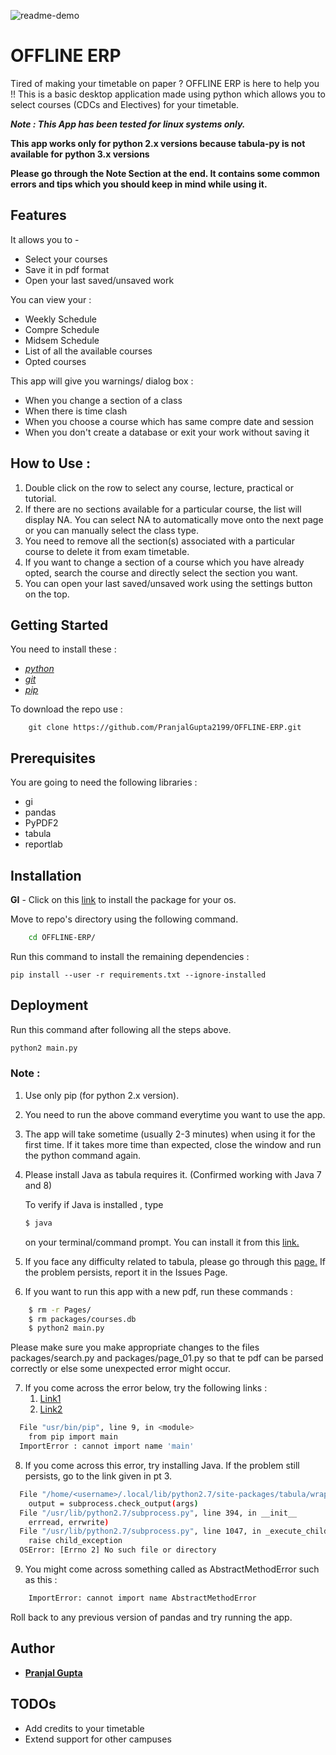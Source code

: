 ![readme-demo](media/readme-demo.gif)
# OFFLINE ERP  
Tired of making your timetable on paper ? OFFLINE ERP is here to help you !!
This is a basic desktop application made using python which allows you to select courses (CDCs and Electives) for your timetable. 

**_Note : This App has been tested for linux systems only._**

**This app works only for python 2.x versions because tabula-py is not available for python 3.x versions**

**Please go through the Note Section at the end. It contains some common errors and tips which you should keep in mind while using it.**

## Features
It allows you to - 

  - Select your courses 
  - Save it in pdf format
  - Open your last saved/unsaved work

You can view your :
  - Weekly Schedule
  - Compre Schedule
  - Midsem Schedule
  - List of all the available courses 
  - Opted courses

This app will give you warnings/ dialog box :
  - When you change a section of a class
  - When there is time clash
  - When you choose a course which has same compre date and session
  - When you don't create a database or exit your work without saving it


## How to Use :
1. Double click on the row to select any course, lecture, practical or tutorial.
2. If there are no sections available for a particular course, the list will display NA. You can select NA to automatically move onto the next page or
  you can manually select the class type.
3. You need to remove all the section(s) associated with a particular course to delete it from exam timetable.
4. If you want to change a section of a course which you have already opted, search the course and directly select the section you want.
5. You can open your last saved/unsaved work using the settings button on the top.



## Getting Started
You need to install these :
- [_python_](https://www.python.org/downloads/source/)
- [_git_](https://git-scm.com/downloads/)
- [_pip_](https://pip.pypa.io/en/stable/installing/)


    
To download the repo use : 
```git
    git clone https://github.com/PranjalGupta2199/OFFLINE-ERP.git
```



##  Prerequisites
You are going to need the following libraries :
- gi
- pandas 
- PyPDF2 
- tabula 
- reportlab

## Installation
**GI** - Click on this [link](http://pygobject.readthedocs.io/en/latest/getting_started.html) to install the package for your os.

 
Move to repo's directory using the following command.
```bash
    cd OFFLINE-ERP/
 ```

Run this command to install the remaining dependencies : 

    pip install --user -r requirements.txt --ignore-installed 


## Deployment 
Run this command after following all the steps above.

```python
python2 main.py 
```
### Note :
1. Use only pip (for python 2.x version).
2. You need to run the above command everytime you want to use the app. 
3. The app will take sometime (usually 2-3 minutes) when using it for the first time. If it takes more time than expected, close the window and run the python command again.
4. Please install Java as tabula requires it. (Confirmed working with Java 7 and 8)

    To verify if Java is installed , type 
    ```bash
    $ java 
    ```
    on your terminal/command prompt.
    You can install it from this [link.](https://java.com/en/download/help/download_options.xml)



5. If you face any difficulty related to tabula, please go through this [page.](https://github.com/chezou/tabula-py) If the problem persists, report it in the Issues Page.

6. If you want to run this app with a new pdf, run these commands : 
```bash
    $ rm -r Pages/
    $ rm packages/courses.db
    $ python2 main.py
```
  Please make sure you make appropriate changes to the files packages/search.py and packages/page_01.py so that te pdf can be parsed correctly or else some unexpected error might occur.

7. If you come across the error below, try the following links :
    1. [Link1](https://stackoverflow.com/questions/49836676/error-after-upgrading-pip-cannot-import-name-main) 
    2. [Link2](https://stackoverflow.com/questions/49881448/importerror-cannot-import-name-main-after-upgrading-to-pip-10-0-0-for-python)
```bash
  File "usr/bin/pip", line 9, in <module>
    from pip import main
  ImportError : cannot import name 'main'

```

8. If you come across this error, try installing Java. If the problem still persists, go to the link given in pt 3.
```bash
  File "/home/<username>/.local/lib/python2.7/site-packages/tabula/wrapper.py", line 87, in read_pdf
    output = subprocess.check_output(args)
  File "/usr/lib/python2.7/subprocess.py", line 394, in __init__
    errread, errwrite)
  File "/usr/lib/python2.7/subprocess.py", line 1047, in _execute_child
    raise child_exception
  OSError: [Errno 2] No such file or directory
```

9. You might come across something called as AbstractMethodError such as this :
```bash
    ImportError: cannot import name AbstractMethodError
```
  Roll back to any previous version of pandas and try running the app.


## Author
-  [**Pranjal Gupta**](https://github.com/PranjalGupta2199/)

## TODOs
 
- Add credits to your timetable
- Extend support for other campuses 

